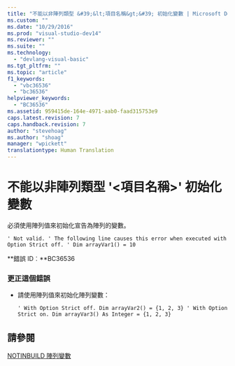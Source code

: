 ```yaml
---
title: "不能以非陣列類型 &#39;&lt;項目名稱&gt;&#39; 初始化變數 | Microsoft Docs"
ms.custom: ""
ms.date: "10/29/2016"
ms.prod: "visual-studio-dev14"
ms.reviewer: ""
ms.suite: ""
ms.technology: 
  - "devlang-visual-basic"
ms.tgt_pltfrm: ""
ms.topic: "article"
f1_keywords: 
  - "vbc36536"
  - "bc36536"
helpviewer_keywords: 
  - "BC36536"
ms.assetid: 959415de-164e-4971-aab0-faad315753e9
caps.latest.revision: 7
caps.handback.revision: 7
author: "stevehoag"
ms.author: "shoag"
manager: "wpickett"
translationtype: Human Translation
---
```

# 不能以非陣列類型 &#39;&lt;項目名稱&gt;&#39; 初始化變數
必須使用陣列值來初始化宣告為陣列的變數。  
  
```  
' Not valid. ' The following line causes this error when executed with Option Strict off. ' Dim arrayVar1() = 10  
```  
  
 **錯誤 ID︰**BC36536  
  
### 更正這個錯誤  
  
-   請使用陣列值來初始化陣列變數：  
  
    ```  
    ' With Option Strict off. Dim arrayVar2() = {1, 2, 3} ' With Option Strict on. Dim arrayVar3() As Integer = {1, 2, 3}  
    ```  
  
## 請參閱  
 [NOTINBUILD 陣列變數](http://msdn.microsoft.com/zh-tw/c2da78bd-6928-46ba-805f-44f819dfaf93)